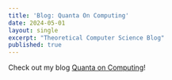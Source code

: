 ```yaml
---
title: 'Blog: Quanta On Computing'
date: 2024-05-01
layout: single
excerpt: "Theoretical Computer Science Blog"
published: true
---
```


Check out my blog [Quanta on Computing](https://o-qcblog.github.io/)!
